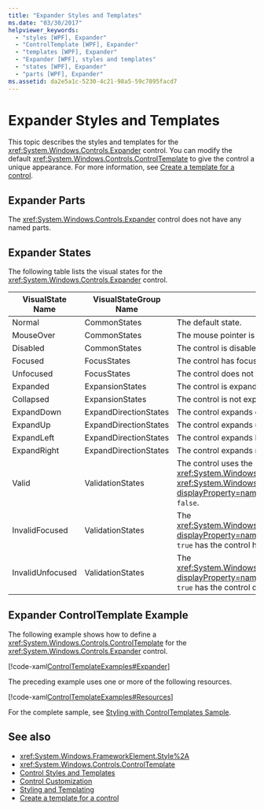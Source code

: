 ```yaml
---
title: "Expander Styles and Templates"
ms.date: "03/30/2017"
helpviewer_keywords: 
  - "styles [WPF], Expander"
  - "ControlTemplate [WPF], Expander"
  - "templates [WPF], Expander"
  - "Expander [WPF], styles and templates"
  - "states [WPF], Expander"
  - "parts [WPF], Expander"
ms.assetid: da2e5a1c-5230-4c21-98a5-59c7895facd7
---
```

# Expander Styles and Templates
This topic describes the styles and templates for the <xref:System.Windows.Controls.Expander> control. You can modify the default <xref:System.Windows.Controls.ControlTemplate> to give the control a unique appearance. For more information, see [Create a template for a control](../../../desktop-wpf/themes/how-to-create-apply-template.md).  
  
## Expander Parts  
 The <xref:System.Windows.Controls.Expander> control does not have any named parts.  
  
## Expander States  
 The following table lists the visual states for the <xref:System.Windows.Controls.Expander> control.  
  
|VisualState Name|VisualStateGroup Name|Description|  
|-|-|-|  
|Normal|CommonStates|The default state.|  
|MouseOver|CommonStates|The mouse pointer is positioned over the control.|  
|Disabled|CommonStates|The control is disabled.|  
|Focused|FocusStates|The control has focus.|  
|Unfocused|FocusStates|The control does not have focus.|  
|Expanded|ExpansionStates|The control is expanded.|  
|Collapsed|ExpansionStates|The control is not expanded.|  
|ExpandDown|ExpandDirectionStates|The control expands down.|  
|ExpandUp|ExpandDirectionStates|The control expands up.|  
|ExpandLeft|ExpandDirectionStates|The control expands left.|  
|ExpandRight|ExpandDirectionStates|The control expands right.|  
|Valid|ValidationStates|The control uses the <xref:System.Windows.Controls.Validation> class and the <xref:System.Windows.Controls.Validation.HasError%2A?displayProperty=nameWithType> attached property is `false`.|  
|InvalidFocused|ValidationStates|The <xref:System.Windows.Controls.Validation.HasError%2A?displayProperty=nameWithType> attached property is `true` has the control has focus.|  
|InvalidUnfocused|ValidationStates|The <xref:System.Windows.Controls.Validation.HasError%2A?displayProperty=nameWithType> attached property is `true` has the control does not have focus.|  
  
## Expander ControlTemplate Example  
 The following example shows how to define a <xref:System.Windows.Controls.ControlTemplate> for the <xref:System.Windows.Controls.Expander> control.  
  
 [!code-xaml[ControlTemplateExamples#Expander](~/samples/snippets/csharp/VS_Snippets_Wpf/ControlTemplateExamples/CS/resources/expander.xaml#expander)]  
  
 The preceding example uses one or more of the following resources.  
  
 [!code-xaml[ControlTemplateExamples#Resources](~/samples/snippets/csharp/VS_Snippets_Wpf/ControlTemplateExamples/CS/resources/shared.xaml#resources)]  
  
 For the complete sample, see [Styling with ControlTemplates Sample](https://github.com/Microsoft/WPF-Samples/tree/master/Styles%20&%20Templates/IntroToStylingAndTemplating).  
  
## See also

- <xref:System.Windows.FrameworkElement.Style%2A>
- <xref:System.Windows.Controls.ControlTemplate>
- [Control Styles and Templates](control-styles-and-templates.md)
- [Control Customization](control-customization.md)
- [Styling and Templating](../../../desktop-wpf/fundamentals/styles-templates-overview.md)
- [Create a template for a control](../../../desktop-wpf/themes/how-to-create-apply-template.md)
